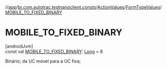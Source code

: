 //[app](../../../../index.md)/[br.com.autotrac.testnanoclient.consts](../../index.md)/[ActionValues](../index.md)/[FormTypeValues](index.md)/[MOBILE_TO_FIXED_BINARY](-m-o-b-i-l-e_-t-o_-f-i-x-e-d_-b-i-n-a-r-y.md)

# MOBILE_TO_FIXED_BINARY

[androidJvm]\
const val [MOBILE_TO_FIXED_BINARY](-m-o-b-i-l-e_-t-o_-f-i-x-e-d_-b-i-n-a-r-y.md): [Long](https://kotlinlang.org/api/latest/jvm/stdlib/kotlin/-long/index.html) = 8

Binário; da UC móvel para a UC fixa;
